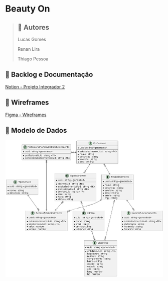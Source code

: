 # Beauty On

> ## 🧑 Autores
> 
> Lucas Gomes
>
> Renan Lira
>
> Thiago Pessoa
>
## 📜 Backlog e Documentação

[Notion - Projeto Integrador 2](https://busy-airbus-05e.notion.site/Projeto-Integrador-2-6a82c5574840477fb151fd6ec2ca71c4?pvs=4)

## 📱 Wireframes

[Figma - Wireframes](https://www.figma.com/file/HW6Bz2HowkO0lyYCTuRSdp/projeto-integrador03?type=design&node-id=0%3A1&mode=design&t=pvF1hpm8oINhE6tE-1)

## 🎲 Modelo de Dados

![Modelo](/out/modeloDeDados/modeloBD/BeatyOn.png)